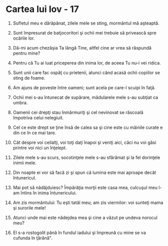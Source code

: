 # Cartea lui Iov - 17

1. Sufletul meu e dărăpănat, zilele mele se sting, mormântul mă aşteaptă. 

2. Sunt împresurat de batjocoritori şi ochii mei trebuie să privească spre ocările lor. 

3. Dă-mi acum chezăşia Ta lângă Tine, altfel cine ar vrea să răspundă pentru mine? 

4. Pentru că Tu ai luat priceperea din inima lor, de aceea Tu nu-i vei ridica. 

5. Sunt unii care fac ospăţ cu prietenii, atunci când acasă ochii copiilor se sting de foame. 

6. Am ajuns de poveste între oameni; sunt acela pe care-l scuipi în faţă. 

7. Ochii mei s-au întunecat de supărare, mădularele mele s-au subţiat ca umbra. 

8. Oamenii cei drepţi stau înmărmuriţi şi cel nevinovat se răscoală împotriva celui nelegiuit. 

9. Cel ce este drept se ţine însă de calea sa şi cine este cu mâinile curate e din ce în ce mai tare. 

10. Cât despre voi ceilalţi, voi toţi daţi înapoi şi veniţi aici, căci nu voi găsi printre voi nici un înţelept. 

11. Zilele mele s-au scurs, socotinţele mele s-au sfărâmat şi la fel dorinţele inimii mele. 

12. Din noapte ei vor să facă zi şi spun că lumina este mai aproape decât întunericul. 

13. Mai pot să nădăjduiesc? Împărăţia morţii este casa mea, culcuşul meu l-am întins în inima întunericului. 

14. Am zis mormântului: Tu eşti tatăl meu; am zis viermilor: voi sunteţi mama şi surorile mele! 

15. Atunci unde mai este nădejdea mea şi cine a văzut pe undeva norocul meu? 

16. El s-a rostogolit până în fundul iadului şi împreună cu mine se va cufunda în ţărână". 

